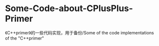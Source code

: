 # Some-Code-about-CPlusPlus-Primer
《C++primer》的一些代码实现，用于备份/Some of the code implementations of the "C++primer"

